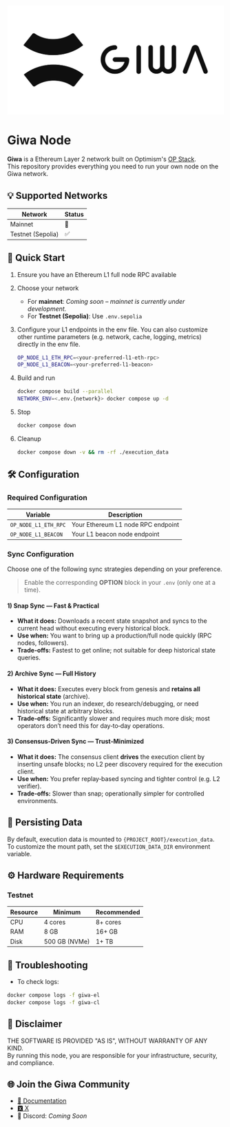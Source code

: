 ![Giwa](resources/logo.png)


# Giwa Node


**Giwa** is a Ethereum Layer 2 network built on Optimism's [OP Stack](https://stack.optimism.io/).  
This repository provides everything you need to run your own node on the Giwa network.

## 💡 Supported Networks

| Network           | Status |
|-------------------|--------|
| Mainnet           | 🚧     |
| Testnet (Sepolia) | ✅      |


## 🚀 Quick Start

1. Ensure you have an Ethereum L1 full node RPC available
2. Choose your network
    - For **mainnet**: *Coming soon – mainnet is currently under development.*
    - For **Testnet (Sepolia)**: Use `.env.sepolia`
3. Configure your L1 endpoints in the env file. You can also customize other runtime parameters (e.g. network, cache, logging, metrics) directly in the env file.
   ```bash
   OP_NODE_L1_ETH_RPC=<your-preferred-l1-eth-rpc>
   OP_NODE_L1_BEACON=<your-preferred-l1-beacon>
   ```
4. Build and run
   ```bash
   docker compose build --parallel
   NETWORK_ENV=<.env.{network}> docker compose up -d
   ```

5. Stop
    ```bash
    docker compose down
    ```

6. Cleanup
    ```bash
    docker compose down -v && rm -rf ./execution_data
    ```


## 🛠️ Configuration

### Required Configuration

| Variable             | Description                        |
|----------------------|------------------------------------|
| `OP_NODE_L1_ETH_RPC` | Your Ethereum L1 node RPC endpoint |
| `OP_NODE_L1_BEACON`  | Your L1 beacon node endpoint       |


### Sync Configuration

Choose one of the following sync strategies depending on your preference.
> Enable the corresponding **OPTION** block in your `.env` (only one at a time).

#### 1) Snap Sync — Fast & Practical
- **What it does:** Downloads a recent state snapshot and syncs to the current head without executing every historical block.
- **Use when:** You want to bring up a production/full node quickly (RPC nodes, followers).
- **Trade‑offs:** Fastest to get online; not suitable for deep historical state queries.

#### 2) Archive Sync — Full History
- **What it does:** Executes every block from genesis and **retains all historical state** (archive).
- **Use when:** You run an indexer, do research/debugging, or need historical state at arbitrary blocks.
- **Trade‑offs:** Significantly slower and requires much more disk; most operators don’t need this for day‑to‑day operations.

#### 3) Consensus‑Driven Sync — Trust‑Minimized
- **What it does:** The consensus client **drives** the execution client by inserting unsafe blocks; no L2 peer discovery required for the execution client.
- **Use when:** You prefer replay‑based syncing and tighter control (e.g. L2 verifier).
- **Trade‑offs:** Slower than snap; operationally simpler for controlled environments.


## 💽 Persisting Data

By default, execution data is mounted to `{PROJECT_ROOT}/execution_data`.  
To customize the mount path, set the `$EXECUTION_DATA_DIR` environment variable.


## ⚙️ Hardware Requirements

### Testnet

| Resource | Minimum       | Recommended |
|----------|---------------|-------------|
| CPU      | 4 cores       | 8+ cores    |
| RAM      | 8 GB          | 16+ GB      |
| Disk     | 500 GB (NVMe) | 1+ TB       |


## 🙋 Troubleshooting

- To check logs:
```bash
docker compose logs -f giwa-el
docker compose logs -f giwa-cl
```


## 🛑 Disclaimer

THE SOFTWARE IS PROVIDED "AS IS", WITHOUT WARRANTY OF ANY KIND.  
By running this node, you are responsible for your infrastructure, security, and compliance.


## 🌐 Join the Giwa Community

- [📖 Documentation](https://docs.giwa.io)
- [🆇 X](https://x.com/giwachain)
- 💬 Discord: *Coming Soon*
